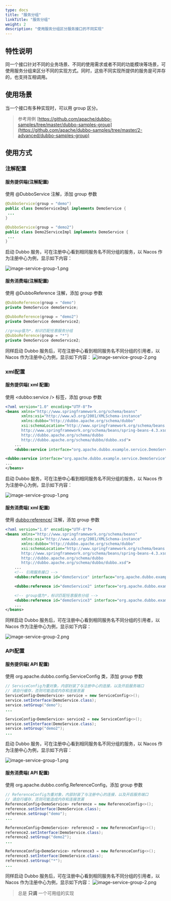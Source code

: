 ```yaml
---
type: docs
title: "服务分组"
linkTitle: "服务分组"
weight: 2
description: "使用服务分组区分服务接口的不同实现"
---
```


## 特性说明
同一个接口针对不同的业务场景、不同的使用需求或者不同的功能模块等场景，可使用服务分组来区分不同的实现方式。同时，这些不同实现所提供的服务是可并存的，也支持互相调用。

## 使用场景
当一个接口有多种实现时，可以用 group 区分。

> 参考用例
[https://github.com/apache/dubbo-samples/tree/master/dubbo-samples-group](https://github.com/apache/dubbo-samples/tree/master/2-advanced/dubbo-samples-group)

## 使用方式

### 注解配置

#### 服务提供端(注解配置)

使用 @DubboService 注解，添加 group 参数

```java
@DubboService(group = "demo")
public class DemoServiceImpl implements DemoService {
 ...
}

@DubboService(group = "demo2")
public class Demo2ServiceImpl implements DemoService {
 ...
}
```

启动 Dubbo 服务，可在注册中心看到相同服务名不同分组的服务，以 Nacos 作为注册中心为例，显示如下内容：

![image-service-group-1.png](/imgs/blog/service-group-1.png)

#### 服务消费端(注解配置)

使用 @DubboReference 注解，添加 group 参数

```java
@DubboReference(group = "demo")
private DemoService demoService;

@DubboReference(group = "demo2")
private DemoService demoService2;

//group值为*，标识匹配任意服务分组
@DubboReference(group = "*")
private DemoService demoService2;
```

同样启动 Dubbo 服务后，可在注册中心看到相同服务名不同分组的引用者，以 Nacos 作为注册中心为例，显示如下内容：
![image-service-group-2.png](/imgs/blog/service-group-2.png)

### xml配置

#### 服务提供端( xml 配置)

使用 <dubbo:service /> 标签，添加 group 参数

```xml
<?xml version="1.0" encoding="UTF-8"?>
<beans xmlns="http://www.springframework.org/schema/beans"
       xmlns:xsi="http://www.w3.org/2001/XMLSchema-instance"
       xmlns:dubbo="http://dubbo.apache.org/schema/dubbo"
       xsi:schemaLocation="http://www.springframework.org/schema/beans        
       http://www.springframework.org/schema/beans/spring-beans-4.3.xsd        
       http://dubbo.apache.org/schema/dubbo        
       http://dubbo.apache.org/schema/dubbo/dubbo.xsd">
	...
    <dubbo:service interface="org.apache.dubbo.example.service.DemoService" group="demo"/>

<dubbo:service interface="org.apache.dubbo.example.service.DemoService" group="demo2"/>
...
</beans>
```

启动 Dubbo 服务，可在注册中心看到相同服务名不同分组的服务，以 Nacos 作为注册中心为例，显示如下内容：

![image-service-group-1.png](/imgs/blog/service-group-1.png)

#### 服务消费端( xml 配置)

使用 <dubbo:reference/> 注解，添加 group 参数

```xml
<?xml version="1.0" encoding="UTF-8"?>
<beans xmlns="http://www.springframework.org/schema/beans"
       xmlns:xsi="http://www.w3.org/2001/XMLSchema-instance"
       xmlns:dubbo="http://dubbo.apache.org/schema/dubbo"
       xsi:schemaLocation="http://www.springframework.org/schema/beans        
       http://www.springframework.org/schema/beans/spring-beans-4.3.xsd        
       http://dubbo.apache.org/schema/dubbo        
       http://dubbo.apache.org/schema/dubbo/dubbo.xsd">
    ...
    <!-- 引用服务接口 -->
    <dubbo:reference id="demoService" interface="org.apache.dubbo.example.service.DemoService" group="demo"/>

    <dubbo:reference id="demoService2" interface="org.apache.dubbo.example.service.DemoService" group="demo2"/>

    <!-- group值为*，标识匹配任意服务分组 -->
    <dubbo:reference id="demoService3" interface="org.apache.dubbo.example.service.DemoService" group="*"/>
    ...
</beans>
```

同样启动 Dubbo 服务后，可在注册中心看到相同服务名不同分组的引用者，以 Nacos 作为注册中心为例，显示如下内容：

![image-service-group-2.png](/imgs/blog/service-group-2.png)

### API配置

#### 服务提供端( API 配置)

使用 org.apache.dubbo.config.ServiceConfig 类，添加 group 参数

```java
// ServiceConfig为重对象，内部封装了与注册中心的连接，以及开启服务端口
// 请自行缓存，否则可能造成内存和连接泄漏
ServiceConfig<DemoService> service = new ServiceConfig<>();
service.setInterface(DemoService.class);
service.setGroup("demo");
...

ServiceConfig<DemoService> service2 = new ServiceConfig<>();
service.setInterface(DemoService.class);
service.setGroup("demo2");
...
```

启动 Dubbo 服务，可在注册中心看到相同服务名不同分组的服务，以 Nacos 作为注册中心为例，显示如下内容：

![image-service-group-1.png](/imgs/blog/service-group-1.png)

#### 服务消费端( API 配置)

使用 org.apache.dubbo.config.ReferenceConfig，添加 group 参数

```java
// ReferenceConfig为重对象，内部封装了与注册中心的连接，以及开启服务端口
// 请自行缓存，否则可能造成内存和连接泄漏
ReferenceConfig<DemoService> reference = new ReferenceConfig<>();
reference.setInterface(DemoService.class);
reference.setGroup("demo");
...

ReferenceConfig<DemoService> reference2 = new ReferenceConfig<>();
reference2.setInterface(DemoService.class);
reference2.setGroup("demo2");
...

ReferenceConfig<DemoService> reference3 = new ReferenceConfig<>();
reference3.setInterface(DemoService.class);
reference3.setGroup("*");
...

```
同样启动 Dubbo 服务后，可在注册中心看到相同服务名不同分组的引用者，以 Nacos 作为注册中心为例，显示如下内容：
![image-service-group-2.png](/imgs/blog/service-group-2.png)


> 总是 **只调** 一个可用组的实现
